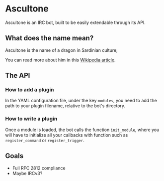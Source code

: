 # Ascultone

Ascultone is an IRC bot, built to be easily extendable through its API.

## What does the name mean?

Ascultone is the name of a dragon in Sardinian culture;

You can read more about him in this
 [Wikipedia article](https://en.wikipedia.org/w/index.php?title=Scultone&action=edit&redlink=1).

## The API

### How to add a plugin

In the YAML configuration file, under the key `modules`, you need to add the
path to your plugin filename, relative to the bot's directory.

### How to write a plugin

Once a module is loaded, the bot calls the function `init_module`, where you
will have to initialize all your callbacks with function such as
`register_command` or `register_trigger`.

## Goals

* Full RFC 2812 compliance
* Maybe IRCv3?

